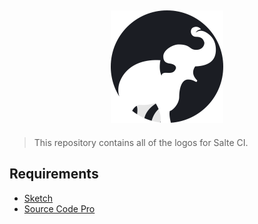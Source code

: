 <h2 align="center">
  <div>
    <a href="https://github.com/salte-ci/logos">
      <img height="180px" src="https://raw.githubusercontent.com/salte-ci/logos/master/images/logo/transparent.svg?sanitize=true">
    </a>
  </div>
</h2>

> This repository contains all of the logos for Salte CI.

## Requirements

* [Sketch](https://sketchapp.com)
* [Source Code Pro](https://fonts.google.com/specimen/Source+Code+Pro)
